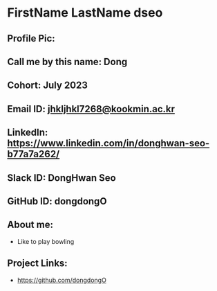 # FirstName LastName dseo
## Profile Pic: 

## Call me by this name: Dong
## Cohort: July 2023
## Email ID: jhkljhkl7268@kookmin.ac.kr
## LinkedIn: https://www.linkedin.com/in/donghwan-seo-b77a7a262/
## Slack ID: DongHwan Seo
## GitHub ID: dongdongO
## About me: 
- Like to play bowling
## Project Links:
- https://github.com/dongdongO
